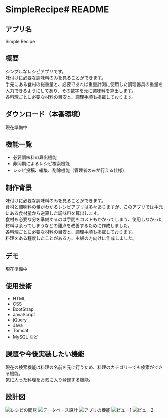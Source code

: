 # SimpleRecipe# README

## アプリ名
Simple Recipe

## 概要
シンプルなレシピアプリです。  
味付けに必要な調味料のみを見ることができます。  
手元にある食材の総重量と、必要であれば重量計測に使用した調理器具の重量を入力できるようにしてあり、その数字を元に調味料を算出します。  
各料理ごとに必要な材料の目安と、調理手順も掲載しております。  

## ダウンロード（本番環境）
現在準備中

## 機能一覧
* 必要調味料の算出機能
* 非同期によるレシピ検索機能
* レシピ投稿、編集、削除機能（管理者のみが行える仕様）

## 制作背景
味付けに必要な調味料のみを見ることができます。  
食材と調味料の量がわかるレシピアプリは多々ありますが、このアプリでは手元にある食材量から逆算した調味料を算出します。  
食材も必要な分を準備するのは手間もコストもかかってしまう、使用しなかった材料は余ってしまうなどの難点を改善するために作成しました。  
各料理ごとに必要な材料の目安と、調理手順も掲載しております。  
料理をある程度したことがある方、主婦の方向けに作成しました。

## デモ
現在準備中

## 使用技術
* HTML
* CSS
* BootStrap
* JavaScript
* jQuery
* Java
* Tomcat
* MySQL など

## 課題や今後実装したい機能
現在の検索機能は料理の名前を元に行うため、料理のカテゴリーでも検索ができる機能。  
気に入った料理をお気に入り登録する機能。

## 設計図
![レシピの閲覧](https://user-images.githubusercontent.com/63286009/99470158-9742e700-2987-11eb-8dff-ede3a7623019.png)
![データベース設計](https://user-images.githubusercontent.com/63286009/99470764-a1b1b080-2988-11eb-9c72-9c351cc24a16.png)
![アプリの機能](https://user-images.githubusercontent.com/63286009/99470765-a24a4700-2988-11eb-9bdc-1089ebdabb02.png)
![ビュー1](https://user-images.githubusercontent.com/63286009/99470770-a37b7400-2988-11eb-92a7-6aec7b96f735.png)
![ビュー2](https://user-images.githubusercontent.com/63286009/99470771-a4140a80-2988-11eb-818a-b1446d4a4bcb.png)
